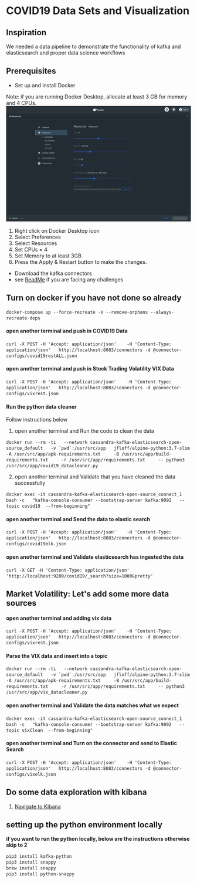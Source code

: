 # COVID19 Data Sets and Visualization

## Inspiration
We needed a data pipeline to demonstrate the functionality of  kafka and elasticsearch and proper data science workflows

## Prerequisites
* Set up and install Docker

Note: if you are running Docker Desktop, allocate at least 3 GB for memory and 4 CPUs.
![alt text](./docker_setting.jpg "Docker settings")

1. Right click on Docker Desktop icon
1. Select Preferences
1. Select Resources
1. Set CPUs = 4
1. Set Memory to at least 3GB
1. Press the Apply & Restart button to make the changes.
* Download the kafka connectors 
* see [ReadMe](./README.md) if you are facing any challenges

## Turn on docker if you have not done so already

```
docker-compose up --force-recreate -V --remove-orphans --always-recreate-deps
```

#### open another terminal and push in COVID19 Data
```
curl -X POST -H 'Accept: application/json'    -H 'Content-Type: application/json'   http://localhost:8083/connectors -d @connector-configs/covid19restALL.json
```

#### open another terminal and push in Stock Trading Volatility VIX Data
```
curl -X POST -H 'Accept: application/json'    -H 'Content-Type: application/json'   http://localhost:8083/connectors -d @connector-configs/vixrest.json
```

#### Run the python data cleaner

Follow instructions below

1. open another terminal and Run the code to clean the data

```
docker run --rm -ti   --network cassandra-kafka-elasticsearch-open-source_default   -v `pwd`:/usr/src/app   jfloff/alpine-python:3.7-slim     -A /usr/src/app/apk-requirements.txt     -B /usr/src/app/build-requirements.txt     -r /usr/src/app/requirements.txt     -- python3 /usr/src/app/covid19_datacleaner.py
```

2. open another terminal and Validate that you have cleaned the data successfully
```
docker exec -it cassandra-kafka-elasticsearch-open-source_connect_1 bash -c   "kafka-console-consumer --bootstrap-server kafka:9092   --topic covid19  --from-beginning"
```

#### open another terminal and Send the data to elastic search
```
curl -X POST -H 'Accept: application/json'    -H 'Content-Type: application/json'   http://localhost:8083/connectors -d @connector-configs/covid19elk.json
```

#### open another terminal and Validate elasticsearch has ingested the data

```
curl -X GET -H 'Content-Type: application/json' 'http://localhost:9200/covid19/_search?size=1000&pretty'
```

## Market Volatility: Let's add some more data sources

#### open another terminal and adding vix data

```
curl -X POST -H 'Accept: application/json'    -H 'Content-Type: application/json'   http://localhost:8083/connectors -d @connector-configs/vixrest.json
```

#### Parse the VIX data and insert into a topic

```
docker run --rm -ti   --network cassandra-kafka-elasticsearch-open-source_default   -v `pwd`:/usr/src/app   jfloff/alpine-python:3.7-slim     -A /usr/src/app/apk-requirements.txt     -B /usr/src/app/build-requirements.txt     -r /usr/src/app/requirements.txt     -- python3 /usr/src/app/vix_datacleaner.py
```

#### open another terminal and Validate the data matches what we expect

```
docker exec -it cassandra-kafka-elasticsearch-open-source_connect_1 bash -c   "kafka-console-consumer --bootstrap-server kafka:9092   --topic vixClean  --from-beginning"
```

#### open another terminal and Turn on the connector and send to Elastic Search

```
curl -X POST -H 'Accept: application/json'    -H 'Content-Type: application/json'   http://localhost:8083/connectors -d @connector-configs/vixelk.json
```

## Do some data exploration with kibana
1. [Navigate to Kibana](http://localhost:5601/app/kibana#/management/kibana/index_pattern?_g=())

## setting up the python environment locally

**if you want to run the python locally, below are the instructions otherwise skip to 2**

```
pip3 install kafka-python
pip3 install snappy
brew install snappy
pip3 install python-snappy
```



